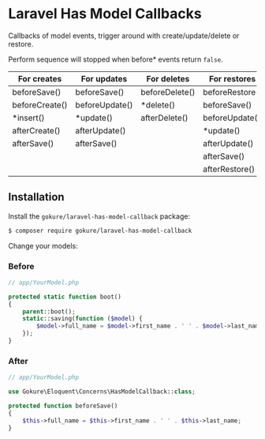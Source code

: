 # Laravel Has Model Callbacks

Callbacks of model events, trigger around with create/update/delete or restore.

Perform sequence will stopped when before* events return `false`.

| For creates    | For updates       | For deletes       | For restores      |
|----------------|-------------------|-------------------|-------------------|
| beforeSave()   | beforeSave()      | beforeDelete()    | beforeRestore()   |
| beforeCreate() | beforeUpdate()    | *delete()         | beforeSave()      |
| *insert()      | *update()         | afterDelete()     | beforeUpdate()    |
| afterCreate()  | afterUpdate()     |                   | *update()         |
| afterSave()    | afterSave()       |                   | afterUpdate()     |
|                |                   |                   | afterSave()       |
|                |                   |                   | afterRestore()    |

## Installation

Install the ``gokure/laravel-has-model-callback`` package:

```bash
$ composer require gokure/laravel-has-model-callback
```

Change your models:

### Before

```php
// app/YourModel.php

protected static function boot()
{
    parent::boot();
    static::saving(function ($model) {
        $model->full_name = $model->first_name . ' ' . $model->last_name;
    });
}
```

### After

```php
// app/YourModel.php

use Gokure\Eloquent\Concerns\HasModelCallback::class;

protected function beforeSave()
{
    $this->full_name = $this->first_name . ' ' . $this->last_name;
}
```
